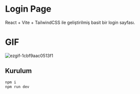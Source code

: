

# Login Page

React + Vite + TailwindCSS ile geliştirilmiş basit bir login sayfası.  

# GIF
![ezgif-1cbf9aac0513f1](https://github.com/user-attachments/assets/3ea4e859-cd1b-4480-a799-0ad9a33d2f99)




## Kurulum
```bash
npm i
npm run dev

